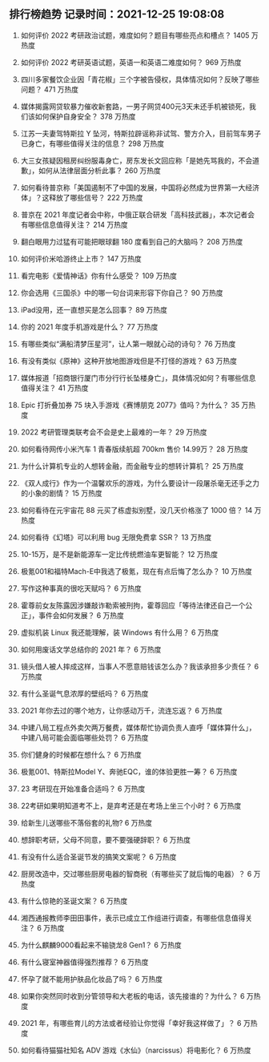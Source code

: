 
## 排行榜趋势 记录时间：2021-12-25 19:08:08
  
  1. 如何评价 2022 考研政治试题，难度如何？题目有哪些亮点和槽点？ 1405 万热度
    
  2. 如何评价 2022 考研英语试题，英语一和英语二难度如何？ 969 万热度
    
  3. 四川多家餐饮企业因「青花椒」三个字被告侵权，具体情况如何？反映了哪些问题？ 471 万热度
    
  4. 媒体揭露网贷软暴力催收新套路，一男子网贷400元3天未还手机被锁死，我们该如何保护自身安全？ 378 万热度
    
  5. 江苏一夫妻驾特斯拉 Y 坠河，特斯拉辟谣称非试驾、警方介入，目前驾车男子已身亡，有哪些值得关注的信息？ 298 万热度
    
  6. 大三女孩疑因租房纠纷服毒身亡，房东发长文回应称「是她先骂我的，不会道歉」，如何从法律层面分析此事？ 260 万热度
    
  7. 如何看待普京称「美国遏制不了中国的发展，中国将必然成为世界第一大经济体」？这释放了哪些信号？ 222 万热度
    
  8. 普京在 2021 年度记者会中称，中俄正联合研发「高科技武器」，本次记者会有哪些信息值得关注？ 214 万热度
    
  9. 翻白眼用力过猛有可能把眼球翻 180 度看到自己的大脑吗？ 208 万热度
    
  10. 如何评价米哈游终止上市？ 147 万热度
    
  11. 看完电影《爱情神话》你有什么感受？ 109 万热度
    
  12. 你会选用《三国杀》中的哪一句台词来形容下你自己？ 90 万热度
    
  13. iPad没用，还一直想买是怎么回事？ 89 万热度
    
  14. 你的 2021 年度手机游戏是什么？ 77 万热度
    
  15. 有哪些类似“满船清梦压星河”，让人第一眼就心动的诗句？ 76 万热度
    
  16. 有没有类似《原神》这种开放地图游戏但是不打怪的游戏？ 63 万热度
    
  17. 媒体报道「招商银行厦门市分行行长坠楼身亡」，具体情况如何？有哪些信息值得关注？ 41 万热度
    
  18. Epic 打折叠加券 75 块入手游戏《赛博朋克 2077》值吗？为什么？ 35 万热度
    
  19. 2022 考研管理类联考会不会是史上最难的一年？ 29 万热度
    
  20. 如何看待网传小米汽车 1 青春版续航超 700km 售价 14.99万？ 28 万热度
    
  21. 为什么计算机专业的人想转金融，而金融专业的想转计算机？ 25 万热度
    
  22. 《双人成行》作为一个温馨欢乐的游戏，为什么要设计一段屠杀毫无还手之力的小象的剧情？ 15 万热度
    
  23. 如何看待在元宇宙花 88 元买了栋虚拟别墅，没几天价格涨了 1000 倍？ 14 万热度
    
  24. 如何看待《幻塔》可以利用 bug 无限免费拿 SSR？ 13 万热度
    
  25. 10-15万，是不是新能源车一定比传统燃油车更智能？ 12 万热度
    
  26. 极氪001和福特Mach-E中我选了极氪，现在有点后悔了怎么办？ 10 万热度
    
  27. 写作这种事真的很吃天赋吗？ 6 万热度
    
  28. 霍尊前女友陈露因涉嫌敲诈勒索被刑拘，霍尊回应「等待法律还自己一个公正」，事件会如何发展？ 6 万热度
    
  29. 虚拟机装 Linux 我还能理解，装 Windows 有什么用？ 6 万热度
    
  30. 如何用废话文学总结你的 2021 年？ 6 万热度
    
  31. 镜头借人被人摔成这样，当事人不愿意赔钱该怎么办？我该承担多少责任？ 6 万热度
    
  32. 有什么圣诞气息浓厚的壁纸吗？ 6 万热度
    
  33. 2021 年你去过的哪个地方，让你感动万千，流连忘返？ 6 万热度
    
  34. 中建八局工程点外卖欠两万餐费，媒体帮忙协调负责人直呼「媒体算什么」，中建八局可能会面临哪些处罚？ 6 万热度
    
  35. 你们健身的时候都在想什么？ 6 万热度
    
  36. 极氪001、特斯拉Model Y、奔驰EQC，谁的体验更胜一筹？ 6 万热度
    
  37. 23 考研现在开始准备合适吗？ 6 万热度
    
  38. 22考研如果明知道考不上，是弃考还是在考场上坐三个小时？ 6 万热度
    
  39. 给新生儿送哪些不落俗套的礼物? 6 万热度
    
  40. 想辞职考研，父母不同意，要不要强硬辞职？ 6 万热度
    
  41. 有没有什么适合圣诞节发的搞笑文案呢？ 6 万热度
    
  42. 厨房改造中，交过哪些厨房电器的智商税（有哪些买了就后悔的电器）？ 6 万热度
    
  43. 有什么惊艳的圣诞文案？ 6 万热度
    
  44. 湘西通报教师李田田事件，表示已成立工作组进行调查，有哪些信息值得关注？ 6 万热度
    
  45. 为什么麒麟9000看起来不输骁龙8 Gen1？ 6 万热度
    
  46. 有什么寝室神器值得强烈推荐？ 6 万热度
    
  47. 怀孕了就不能用护肤品化妆品了吗？ 6 万热度
    
  48. 如果你突然同时收到分管领导和大老板的电话，该先接谁的？为什么？ 6 万热度
    
  49. 2021 年，有哪些育儿的方法或者经验让你觉得「幸好我这样做了」？ 6 万热度
    
  50. 如何看待猫猫社知名 ADV 游戏《水仙》（narcissus）将电影化？ 6 万热度
    